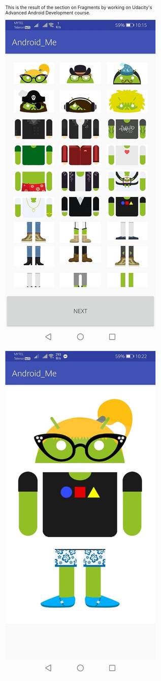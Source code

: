 This is the result of the section on Fragments 
by working on Udacity's Advanced Android Development course. 


![](/screenshots/117385567_584049588905958_6480535765909434742_n.jpg)


![](/screenshots/117336223_329120254907598_1506080471442566312_n.jpg)

